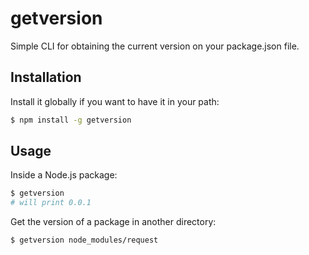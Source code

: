 # getversion

Simple CLI for obtaining the current version on your package.json file.

## Installation

Install it globally if you want to have it in your path:

```sh
$ npm install -g getversion
```

## Usage

Inside a Node.js package:

```sh
$ getversion
# will print 0.0.1
```

Get the version of a package in another directory:

```sh
$ getversion node_modules/request
```
